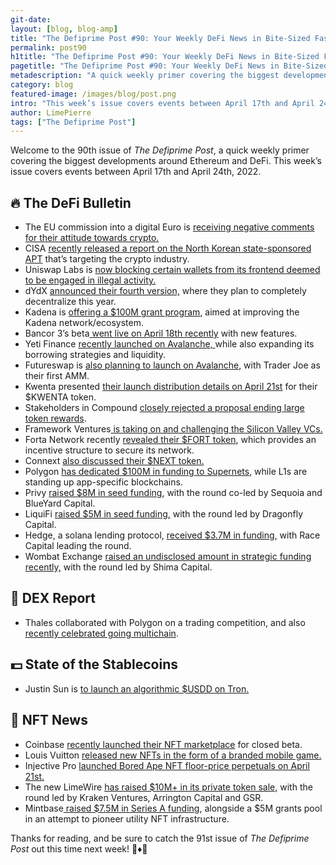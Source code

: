 ```yaml
---
git-date:
layout: [blog, blog-amp]
title: "The Defiprime Post #90: Your Weekly DeFi News in Bite-Sized Fashion"
permalink: post90
h1title: "The Defiprime Post #90: Your Weekly DeFi News in Bite-Sized Fashion"
pagetitle: "The Defiprime Post #90: Your Weekly DeFi News in Bite-Sized Fashion"
metadescription: "A quick weekly primer covering the biggest developments around Ethereum and DeFi. This week’s issue covers events between April 17th and April 24th, 2022"
category: blog
featured-image: /images/blog/post.png
intro: "This week’s issue covers events between April 17th and April 24th, 2022"
author: LimePierre
tags: ["The Defiprime Post"]
---
```


Welcome to the 90th issue of _The Defiprime Post_, a quick weekly primer covering the biggest developments around Ethereum and DeFi. This week’s issue covers events between April 17th and April 24th, 2022.


## 🔥 The DeFi Bulletin

* The EU commission into a digital Euro is [receiving negative comments for their attitude towards crypto.](https://cointelegraph.com/news/there-are-already-digital-means-of-payment-eu-commission-gets-11-000-public-comments-on-cbdc-project) 
* CISA [recently released a report on the North Korean state-sponsored APT](https://www.cisa.gov/uscert/ncas/alerts/aa22-108a) that’s targeting the crypto industry. 
* Uniswap Labs is [now blocking certain wallets from its frontend deemed to be engaged in illegal activity. ](https://www.theblockcrypto.com/post/143036/uniswap-labs-now-blocks-crypto-wallets-frontend?utm_source=rss&utm_medium=rss)
* dYdX [announced their fourth version,](https://dydx.exchange/blog/v4-full-decentralization) where they plan to completely decentralize this year. 
* Kadena is [offering a $100M grant program](https://medium.com/kadena-io/kadena-eco-grants-e5368b4f4c3a), aimed at improving the Kadena network/ecosystem. 
* Bancor 3’s beta[ went live on April 18th recently](https://blog.bancor.network/the-bancor-3-beta-is-live-2c1cf447526d) with new features. 
* Yeti Finance [recently launched on Avalanche, ](https://medium.com/avalancheavax/yeti-finance-launches-on-avalanche-expanding-borrowing-strategies-and-liquidity-d6c84d1f2128)while also expanding its borrowing strategies and liquidity. 
* Futureswap is [also planning to launch on Avalanche](https://medium.com/futureswap/launching-futureswap-v4-1-on-avalanche-fa5a24de093a), with Trader Joe as their first AMM. 
* Kwenta presented [their launch distribution details on April 21st](https://mirror.xyz/kwenta.eth/I8EDWfgjs7pq7i-IpunrywU7ps0ucW0xEa1_v8LhZFQ) for their $KWENTA token. 
* Stakeholders in Compound [closely rejected a proposal ending large token rewards](https://www.theblockcrypto.com/post/142920/compound-governance-rejects-proposal-wanting-to-end-large-token-rewards).
* Framework Ventures[ is taking on and challenging the Silicon Valley VCs. ](https://www.bloomberg.com/news/articles/2022-04-19/crypto-vc-firms-challenge-the-khaki-sweater-vest-crowd?sref=aAfjtYCW)
* Forta Network recently [revealed their $FORT token](https://forta.org/blog/unveiling-fort-token/), which provides an incentive structure to secure its network. 
* Connext [also discussed their $NEXT token.](https://blog.connext.network/whats-next-d3044de49397) 
* Polygon [has dedicated $100M in funding to Supernets](https://www.coindesk.com/tech/2022/04/22/polygon-commits-100m-to-supernets-as-layer-1s-stand-up-application-specific-blockchains/), while L1s are standing up app-specific blockchains. 
* Privy [raised $8M in seed funding](https://blog.privy.io/weve-raised-an-8m-seed-round-led-by-sequoia-and-blueyard-capital-to-help-you-protect-user-data-463723badcfa), with the round co-led by Sequoia and BlueYard Capital. 
* LiquiFi [raised $5M in seed funding,](https://techcrunch.com/2022/04/21/liquifi-is-building-carta-web3-for-crypto-companies-tokens-blockchain/) with the round led by Dragonfly Capital. 
* Hedge, a solana lending protocol, [received $3.7M in funding,](https://www.coindesk.com/business/2022/04/19/pantera-joins-37m-round-for-solana-lending-protocol-hedge/) with Race Capital leading the round. 
* Wombat Exchange [raised an undisclosed amount in strategic funding recently,](https://medium.com/wombat-exchange/wombat-exchange-raises-new-funds-in-a-strategic-round-investment-led-by-shima-capital-2bfd34f15d6e) with the round led by Shima Capital.


## 💱 DEX Report

* Thales collaborated with Polygon on a trading competition, and also [recently celebrated going multichain](https://thalesmarket.medium.com/thales-goes-to-polygon-and-celebrates-with-a-trading-competition-634449d7f23d).


## 💵 State of the Stablecoins

* Justin Sun is [to launch an algorithmic $USDD on Tron.](https://www.theblockcrypto.com/post/142867/justin-sun-to-launch-algorithmic-stablecoin-usdd-on-tron-will-use-10-billion-of-crypto-as-collateral) 


## 💎 NFT News

* Coinbase [recently launched their NFT marketplace](https://www.theblockcrypto.com/post/142684/coinbase-nft-marketplace-beta-launch) for closed beta. 
* Louis Vuitton [released new NFTs in the form of a branded mobile game. ](https://www.theblockcrypto.com/post/142276/louis-vuitton-releases-new-nfts-as-fashion-brands-continue-experiments-in-gaming)
* Injective Pro [launched Bored Ape NFT floor-price perpetuals on April 21st.](https://blog.injective.com/injective-pro-launches-the-first-ever-bored-ape-nft-floor-price-perpetuals/) 
* The new LimeWire [has raised $10M+ in its private token sale,](https://blog.limewire.com/limewire-raises-over-10-million-in-private-token-sale-led-by-kraken-ventures-arrington-capital-and-gsr/) with the round led by Kraken Ventures, Arrington Capital and GSR. 
* Mintbase[ raised $7.5M in Series A funding](https://blog.mintbase.io/mintbase-raises-7-5m-series-a-5m-grants-pool-to-pioneer-utility-nft-infrastructure-850c9b2bd476), alongside a $5M grants pool in an attempt to pioneer utility NFT infrastructure. 

Thanks for reading, and be sure to catch the 91st issue of _The Defiprime Post_ out this time next week! 👋♦️👋